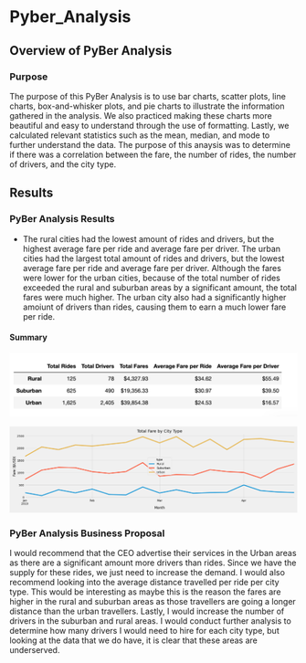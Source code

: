 # Pyber_Analysis

## Overview of PyBer Analysis

### Purpose
The purpose of this PyBer Analysis is to use bar charts, scatter plots, line charts, box-and-whisker plots, and pie charts to illustrate the information gathered in the analysis. We also practiced making these charts more beautiful and easy to understand through the use of formatting. Lastly, we calculated relevant statistics such as the mean, median, and mode to further understand the data. The purpose of this anaysis was to determine if there was a correlation between the fare, the number of rides, the number of drivers, and the city type.

## Results

### PyBer Analysis Results
* The rural cities had the lowest amount of rides and drivers, but the highest average fare per ride and average fare per driver. The urban cities had the largest total amount of rides and drivers, but the lowest average fare per ride and average fare per driver. Although the fares were lower for the urban cities, because of the total number of rides exceeded the rural and suburban areas by a significant amount, the total fares were much higher. The urban city also had a significantly higher amoiunt of drivers than rides, causing them to earn a much lower fare per ride. 

#### Summary
![Summary_Dataframe](/Resources/Summary_df.png)

![Total_Fare_By_City_Type](/Analysis/Total_Fare_by_City_Type.png)


### PyBer Analysis Business Proposal
I would recommend that the CEO advertise their services in the Urban areas as there are a significant amount more drivers than rides. Since we have the supply for these rides, we just need to increase the demand. I would also recommend looking into the average distance travelled per ride per city type. This would be interesting as maybe this is the reason the fares are higher in the rural and suburban areas as those travellers are going a longer distance than the urban travellers. Lastly, I would increase the number of drivers in the suburban and rural areas. I would conduct further analysis to determine how many drivers I would need to hire for each city type, but looking at the data that we do have, it is clear that these areas are underserved.
